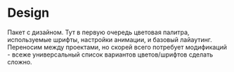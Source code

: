 # Design

Пакет с дизайном. Тут в первую очередь цветовая палитра, используемые шрифты, настройки анимации, и базовый лайаутинг.
Переносим между проектами, но скорей всего потребует модификаций - всеже универсальный список вариантов цветов/шрифтов сделать сложно.
